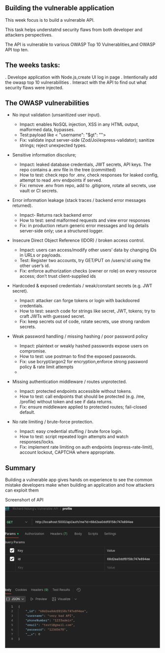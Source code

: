 ## Building the vulnerable application

This week focus is to build a vulnerable API.

This task helps understatnd security flaws from both developer and attackers perspectives.

The API is vulnerable to various OWASP Top 10 Vulnerablities,and OWASP API top ten.


## The weeks tasks:

. Develope application with Node.js,create UI log in page
. Intentionally add the owasp top 10 vulnerabilities
. Interact with the API to find  out what security flaws were injected.

## The OWASP vulnerabilities

- No input validation (unsanitized user input).
  - Impact: enables NoSQL injection, XSS in any HTML output, malformed data, bypasses.
  - Test:payload like    < "username": "$gt": "">
  - Fix: validate input server-side (Zod/Joi/express-validator); sanitize strings; reject unexpected types.

- Sensitive information discolure;
  - Impact: leaked database credentials, JWT secrets, API keys. The repo contains a .env file in the tree (committed)
  - How to test: check repo for .env, check responses for leaked config, attempt to read .env endpoints if served.
  - Fix: remove .env from repo, add to .gitignore, rotate all secrets, use vault or CI secrets.

- Error information leakage (stack traces / backend error messages returned).
  - Impact- Returns rack backend error
  - How to test: send malformed requests and view error responses 
  - Fix: in production return generic error messages and log details server-side only; use a structured logger.

  
- Insecure Direct Object Reference (IDOR) / broken access control.
  - Impact: users can access/modify other users’ data by changing IDs in URLs or payloads.
  - Test: Register two accounts, try GET/PUT on /users/:id using the other user’s id.
  - Fix: enforce authorization checks (owner or role) on every resource access; don’t trust client-supplied ids

- Hardcoded & exposed credentials / weak/constant secrets (e.g. JWT secret).
  - Impact: attacker can forge tokens or login with backdoored credentials.
  - How to test: search code for strings like secret, JWT, tokens; try to craft JWTs with guessed secret.
  - Fix: keep secrets out of code, rotate secrets, use strong random secrets.

- Weak password handling / missing hashing / poor password policy
  - Impact: plaintext or weakly hashed passwords expose users on compromise.
  - How to test: use postman to find the exposed passwords.
  - Fix: use bcrypt/argon2 for encryption,enforce strong password policy & rate limit attempts
  - 
- Missing authentication middleware / routes unprotected.
  - Impact: protected endpoints accessible without tokens.
  - How to test: call endpoints that should be protected (e.g. /me, /profile) without token and see if data returns.
  - Fix: ensure middleware applied to protected routes; fail-closed default.

- No rate limiting / brute-force protection.
  - Impact: easy credential stuffing / brute force login.
  - How to test: script repeated login attempts and watch responses/locks.
  - Fix: implement rate limiting on auth endpoints (express-rate-limit), account lockout, CAPTCHA where appropriate.

## Summary 
Building a vulnerable app gives hands on experience to see the common mistake developers make when building an application and how attackers can exploit them

Screenshort of API

![Alt text](Images/API1.png)













